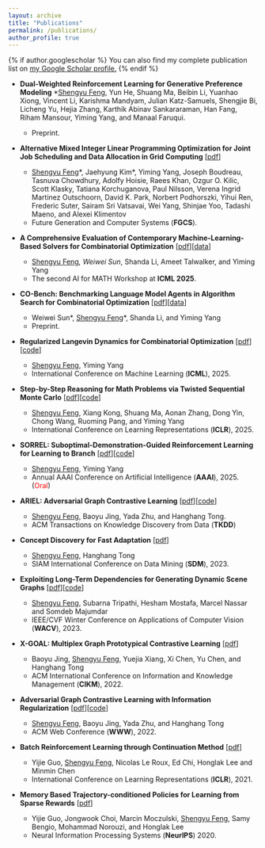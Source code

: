 ```yaml
---
layout: archive
title: "Publications"
permalink: /publications/
author_profile: true
---
```


{% if author.googlescholar %}
  You can also find my complete publication list on <u><a href="{{author.googlescholar}}">my Google Scholar profile</a>.</u>
{% endif %}

* **Dual-Weighted Reinforcement Learning for Generative Preference Modeling**
  *<ins>Shengyu Feng</ins>, Yun He, Shuang Ma, Beibin Li, Yuanhao Xiong, Vincent Li, Karishma Mandyam, Julian Katz-Samuels, Shengjie Bi, Licheng Yu, Hejia Zhang, Karthik Abinav Sankararaman, Han Fang, Riham Mansour, Yiming Yang, and Manaal Faruqui.
  * Preprint.

* **Alternative Mixed Integer Linear Programming Optimization for Joint Job Scheduling and Data Allocation in Grid Computing** \[[pdf](https://arxiv.org/abs/2502.00261)\]
  * <ins>Shengyu Feng</ins>\*, Jaehyung Kim\*, Yiming Yang, Joseph Boudreau, Tasnuva Chowdhury, Adolfy Hoisie, Raees Khan, Ozgur O. Kilic, Scott Klasky, Tatiana Korchuganova, Paul Nilsson, Verena Ingrid Martinez Outschoorn, David K. Park, Norbert Podhorszki, Yihui Ren, Frederic Suter, Sairam Sri Vatsavai, Wei Yang, Shinjae Yoo, Tadashi Maeno, and Alexei Klimentov
  * Future Generation and Computer Systems (**FGCS**).

* **A Comprehensive Evaluation of Contemporary Machine-Learning-Based Solvers for Combinatorial Optimization** \[[pdf](https://arxiv.org/abs/2505.16952)]\[[data](https://huggingface.co/datasets/CO-Bench/FrontierCO)\]
  * <ins>Shengyu Feng</ins>*, Weiwei Sun*, Shanda Li, Ameet Talwalker, and Yiming Yang
  * The second AI for MATH Workshop at **ICML 2025**.
  
* **CO-Bench: Benchmarking Language Model Agents in Algorithm Search for Combinatorial Optimization** \[[pdf](https://arxiv.org/abs/2504.04310)]\[[data](https://huggingface.co/datasets/CO-Bench/CO-Bench)\]
  * Weiwei Sun*, <ins>Shengyu Feng</ins>*, Shanda Li, and Yiming Yang
  * Preprint.

* **Regularized Langevin Dynamics for Combinatorial Optimization** \[[pdf](https://openreview.net/forum?id=bbJ0QCujU4)\]\[[code](https://github.com/Shengyu-Feng/RLD4CO)\]
  * <ins>Shengyu Feng</ins>, Yiming Yang
  * International Conference on Machine Learning (**ICML**), 2025.

* **Step-by-Step Reasoning for Math Problems via Twisted Sequential Monte Carlo** \[[pdf](https://openreview.net/forum?id=Ze4aPP0tIn)\]\[[code](https://github.com/Shengyu-Feng/TSMC4MATH)\]
  * <ins>Shengyu Feng</ins>, Xiang Kong, Shuang Ma, Aonan Zhang, Dong Yin, Chong Wang, Ruoming Pang, and Yiming Yang
  * International Conference on Learning Representations (**ICLR**), 2025. 


* **SORREL: Suboptimal-Demonstration-Guided Reinforcement Learning for Learning to Branch** \[[pdf](https://ojs.aaai.org/index.php/AAAI/article/view/33219)\]\[[code](https://github.com/Shengyu-Feng/SORREL)\]
  * <ins>Shengyu Feng</ins>, Yiming Yang
  * Annual AAAI Conference on Artificial Intelligence (**AAAI**), 2025. (<span style="color:red">Oral</span>)
  
* **ARIEL: Adversarial Graph Contrastive Learning** \[[pdf](https://arxiv.org/pdf/2208.06956)\]\[[code](https://github.com/Shengyu-Feng/ARIEL)\]
  * <ins>Shengyu Feng</ins>, Baoyu Jing, Yada Zhu, and Hanghang Tong.
  * ACM Transactions on Knowledge Discovery from Data (**TKDD**)

* **Concept Discovery for Fast Adaptation** \[[pdf](https://arxiv.org/abs/2301.07850)\]
  * <ins>Shengyu Feng</ins>, Hanghang Tong
  * SIAM International Conference on Data Mining (**SDM**), 2023.

* **Exploiting Long-Term Dependencies for Generating Dynamic Scene Graphs**  \[[pdf](https://arxiv.org/abs/2112.09828)\]\[[code](https://github.com/Shengyu-Feng/DSG-DETR)\]
  * <ins>Shengyu Feng</ins>, Subarna Tripathi, Hesham Mostafa, Marcel Nassar and Somdeb Majumdar
  * IEEE/CVF Winter Conference on Applications of Computer Vision (**WACV**), 2023.

* **X-GOAL: Multiplex Graph Prototypical Contrastive Learning**  \[[pdf](https://arxiv.org/abs/2109.03560)\]
  * Baoyu Jing, <ins>Shengyu Feng</ins>, Yuejia Xiang, Xi Chen, Yu Chen, and Hanghang Tong
  * ACM International Conference on Information and Knowledge Management (**CIKM**), 2022.

* **Adversarial Graph Contrastive Learning with Information Regularization** \[[pdf](https://arxiv.org/abs/2202.06491)\]\[[code](https://github.com/Shengyu-Feng/ARIEL)\]
  * <ins>Shengyu Feng</ins>, Baoyu Jing, Yada Zhu, and Hanghang Tong
  * ACM Web Conference (**WWW**), 2022.
  
* **Batch Reinforcement Learning through Continuation Method** \[[pdf](https://openreview.net/pdf?id=po-DLlBuAuz)\]
    * Yijie Guo, <ins>Shengyu Feng</ins>, Nicolas Le Roux, Ed Chi, Honglak Lee and Minmin Chen
    * International Conference on Learning Representations (**ICLR**), 2021. 

* **Memory Based Trajectory-conditioned Policies for Learning from Sparse Rewards** \[[pdf](https://openreview.net/pdf?id=Byg5KyHYwr)\]
  *  Yijie Guo, Jongwook Choi, Marcin Moczulski, <ins>Shengyu Feng</ins>, Samy Bengio, Mohammad Norouzi, and Honglak Lee
  *  Neural Information Processing Systems (**NeurIPS**) 2020.
